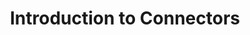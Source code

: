 ---
id: index
title: Introduction to Connectors
description: Working with Connectors in Web Modeler
---